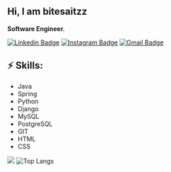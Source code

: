 
## Hi, I am bitesaitzz
**Software Engineer.**

[![Linkedin Badge](https://img.shields.io/badge/-LinkedIn-blue?style=flat-square&logo=Linkedin&logoColor=white&link=https://www.linkedin.com/in/aliaksandr-shydlouski-9119442a3/)](https://www.linkedin.com/in/aliaksandr-shydlouski-9119442a3/)
[![Instagram Badge](https://img.shields.io/badge/-Instagram-e4405f?style=flat-square&logo=Instagram&logoColor=white&link=https://www.instagram.com/_shydlovskij_/profilecard/?igsh=MXY1N2JqaWUxOWoycQ%3D%3D)](https://www.instagram.com/_shydlovskij_/profilecard/?igsh=MXY1N2JqaWUxOWoycQ%3D%3D)
[![Gmail Badge](https://img.shields.io/badge/-Gmail-d14836?style=flat-square&logo=Gmail&logoColor=white&link=mail@shidloalex@gmail.com)](mailto:mail@shidloalex@gmail.com)

## ⚡ Skills:
- Java
- Spring
- Python
- Django
- MySQL
- PostgreSQL
- GIT
- HTML
- CSS
  

![](https://leetcard.jacoblin.cool/bitrsait?border=0&radius=20)
![Top Langs](https://github-readme-stats.vercel.app/api/top-langs/?username=bitesaitzz&layout=compact&title_color=007bff&text_color=e7e7e7&icon_color=007bff&bg_color=171c28)

